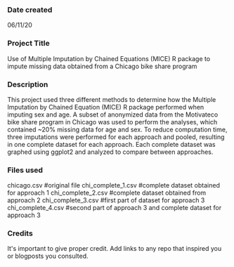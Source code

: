 ### Date created
06/11/20

### Project Title
Use of Multiple Imputation by Chained Equations (MICE) R package to impute missing data obtained from a Chicago bike share program

### Description
This project used three different methods to determine how the Multiple Imputation by Chained Equation (MICE) R package performed when imputing sex and age. A subset of anonymized data from the Motivateco bike share program in Chicago was used to perform the analyses, which contained ~20% missing data for age and sex. To reduce computation time, three imputations were performed for each approach and pooled, resulting in one complete dataset for each approach. Each complete dataset was graphed using ggplot2 and analyzed to compare between approaches.

### Files used
chicago.csv #original file 
chi_complete_1.csv #complete dataset obtained for approach 1 
chi_complete_2.csv #complete dataset obtained from approach 2 
chi_complete_3.csv #first part of dataset for approach 3 
chi_complete_4.csv #second part of approach 3 and complete dataset for approach 3

### Credits
It's important to give proper credit. Add links to any repo that inspired you or blogposts you consulted.

